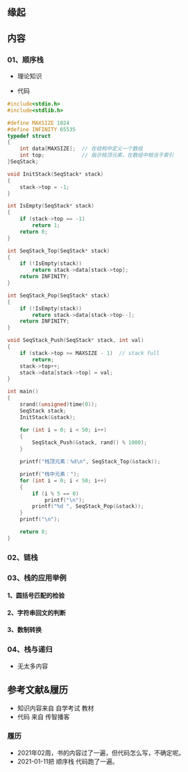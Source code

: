 ## 缘起

## 内容

### 01、顺序栈

+ 理论知识

+ 代码

```cpp
#include<stdio.h>
#include<stdlib.h>

#define MAXSIZE 1024
#define INFINITY 65535
typedef struct
{
	int data[MAXSIZE];  // 在结构中定义一个数组
	int top;            // 指示栈顶元素，在数组中相当于索引
}SeqStack;

void InitStack(SeqStack* stack)
{
	stack->top = -1;
}

int IsEmpty(SeqStack* stack)
{
	if (stack->top == -1)
		return 1;
	return 0;
}

int SeqStack_Top(SeqStack* stack)
{
	if (!IsEmpty(stack))
		return stack->data[stack->top];
	return INFINITY;
}

int SeqStack_Pop(SeqStack* stack)
{
	if (!IsEmpty(stack))
		return stack->data[stack->top--];
	return INFINITY;
}

void SeqStack_Push(SeqStack* stack, int val)
{
	if (stack->top >= MAXSIZE - 1)  // stack full
		return;
	stack->top++;
	stack->data[stack->top] = val;
}

int main()
{
	srand((unsigned)time(0));
	SeqStack stack;
	InitStack(&stack);

	for (int i = 0; i < 50; i++)
	{
		SeqStack_Push(&stack, rand() % 1000);
	}

	printf("栈顶元素：%d\n", SeqStack_Top(&stack));

	printf("栈中元素：");
	for (int i = 0; i < 50; i++)
	{
		if (i % 5 == 0)
			printf("\n");
		printf("%d ", SeqStack_Pop(&stack));
	}
	printf("\n");

	return 0;
}
```



### 02、链栈

### 03、栈的应用举例

#### 1、圆括号匹配的检验

#### 2、字符串回文的判断

#### 3、数制转换

### 04、栈与递归

+ 无太多内容

## 参考文献&履历

+ 知识内容来自 自学考试  教材
+ 代码 来自 传智播客

### 履历

+ 2021年02周，书的内容过了一遍，但代码怎么写，不确定呢。
+ 2021-01-11把 顺序栈 代码跑了一遍。